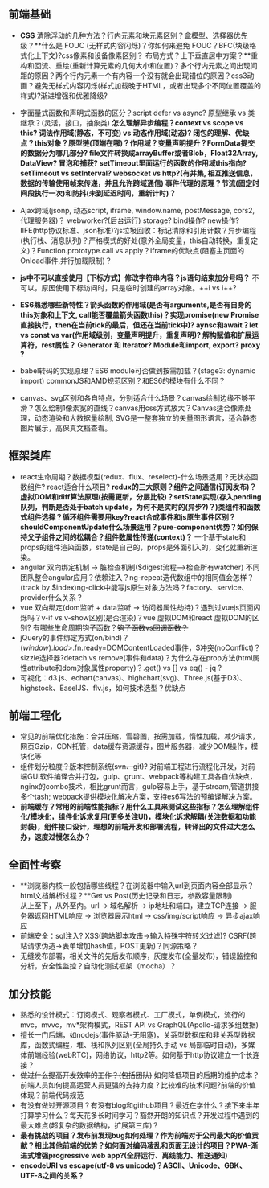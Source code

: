 ## 前端基础
* **CSS** 清除浮动的几种方法？行内元素和块元素区别？盒模型、选择器优先级？**什么是 FOUC (无样式内容闪烁)？你如何来避免 FOUC？BFC(块级格式化上下文)?css像素和设备像素区别？ 布局方式？上下垂直居中方案？**重构和回流、重绘(重新计算元素的几何大小和位置)？多个行内元素之间出现间距的原因？两个行内元素一个有内容一个没有就会出现错位的原因？css3动画？避免无样式内容闪烁(样式加载晚于HTML，或者出现多个不同位置覆盖的样式)?渐进增强和优雅降级?

* 字面量式函数和声明式函数的区分？script defer vs async? 原型继承 vs 类继承？(灵活，接口，抽象类) **怎么理解异步编程？context vs scope vs this? 词法作用域(静态，不可变) vs 动态作用域(动态)? 闭包的理解、优缺点？this对象？原型链(顶端在哪)？作用域？变量声明提升？FormData提交的数据分为哪几部分? file文件转换成arrayBuffer或者Blob，Float32Array, DataView? 冒泡和捕获? setTimeout里面运行的函数的作用域this指向? setTimeout vs setInterval? websocket vs http?(有并集, 相互推送信息，数据的传输使用帧来传递，并且允许跨域通信) 事件代理的原理？节流(固定时间段执行一次)和防抖(未到延迟时间，重新计时)？** 
* Ajax跨域(jsonp, 动态script, iframe, window.name, postMessage, cors2, 代理服务器)？ webworker?(后台运行) storage? bind操作? new操作? IIFE(http协议标准、json标准)?js垃圾回收：标记清除和引用计数？异步编程(执行栈、消息队列)？严格模式的好处(意外全局变量，this自动转换，重复定义)？Function.prototype.call vs apply？iframe的优缺点(阻塞主页面的Onload事件,并行加载限制)？
* **js中不可以直接使用【下标方式】修改字符串内容？js语句结束加分号吗？** 不可以，原因使用下标访问时，只是临时创建的array对象。++i vs i++?

* **ES6熟悉哪些新特性？箭头函数的作用域(是否有arguments,是否有自身的this对象和上下文, call能否覆盖箭头函数this)？实现promise(new Promise直接执行，then在当前tick的最后，但还在当前tick中)? aynsc和await？let vs const vs var(作用域级别，变量声明提升，重复声明)? 解构赋值和扩展运算符，rest属性？ Generator 和 Iterator? Module和import, export? proxy ?** 
* babel转码的实现原理？ES6 module可否做到按需加载？(stage3: dynamic import) commonJS和AMD规范区别？和ES6的模块有什么不同？
* canvas、svg区别和各自特点，分别适合什么场景？canvas绘制边缘不够平滑？怎么绘制1像素宽的直线？canvas用css方式放大？Canvas适合像素处理，动态渲染和大数据量绘制, SVG是一整套独立的矢量图形语言，适合静态图片展示，高保真文档查看。

## 框架类库
* react生命周期？数据模型(redux、flux、reselect)-什么场景适用？无状态函数组件? react适合什么项目? **redux的三大原则？组件之间通信(订阅发布)？虚拟DOM和diff算法原理(按需更新，分层比较)？setState实现(存入pending队列，判断是否处于batch update，为何不是实时的(异步?)？)类组件和函数式组件选择？循环组件需要用key?react合成事件和js原生事件区别？shouldComponentUpdate什么场景适用？pure-component优势？如何保持父子组件之间的松耦合？组件数属性传递(context)？**  一个基于state和props的组件渲染函数，state是自己的，props是外面引入的，变化就重新渲染。
* angular 双向绑定机制 -> 脏检查机制($digest流程-->检查所有watcher) 不同团队整合angular应用？依赖注入？ng-repeat迭代数组中的相同值会怎样？(track by $index)ng-click中能写js原生对象方法吗？factory、service、provider什么关系？
* vue 双向绑定(dom监听 + data监听 -> 访问器属性劫持)？遇到过vuejs页面闪烁吗？v-if vs v-show区别(是否渲染)？vue 虚拟DOM和react 虚拟DOM的区别? 有哪些生命周期钩子函数？~~钩子函数vs回调函数？~~
* jQuery的事件绑定方式(on/bind)？$(window).load>$.fn.ready=DOMContentLoaded事件，$冲突(noConflict)？sizzle选择器?detach vs remove(事件和data)？为什么存在prop方法(html属性attribute和dom对象属性property)？.get() vs [] vs eq() - jq ?
* 可视化：d3.js、echart(canvas)、highchart(svg)、Three.js(基于D3)、highstock、EaselJS、flv.js，如何技术选型？优缺点

## 前端工程化
* 常见的前端优化措施：合并压缩，雪碧图，按需加载，惰性加载，减少请求，网页Gzip，CDN托管，data缓存资源缓存，图片服务器，减少DOM操作，模块化等
* ~~组件划分粒度？版本控制系统(svn、git)?~~ 对前端工程进行流程化开发，对前端GUI软件编译合并打包，gulp、grunt、webpack等构建工具各自优缺点，nginx的combo技术，相比grunt而言，gulp容易上手，基于stream,管道拼接多个tash; webpack提供模块化解决方案，支持es6写法的预编译解决方案。  
* **前端缓存？常用的前端性能指标？用什么工具来测试这些指标？怎么理解组件化/模块化，组件化诉求复用(更多关注UI)，模块化诉求解耦(关注数据和功能封装)，组件接口设计，理想的前端开发和部署流程，转译出的文件过大怎么办，速度过慢怎么办？**

## 全面性考察
* **浏览器内核一般包括哪些线程？在浏览器中输入url到页面内容全部显示？html文档解析过程？**Get vs Post(历史记录和日志，参数容量限制)  
  从上至下，从外至内。url -> 域名解析 -> ip地址和端口，建立TCP连接 -> 服务器返回HTML响应 -> 浏览器展示html -> css/img/script响应 -> 异步ajax响应
* 前端安全：sql注入? XSS(跨站脚本攻击->输入特殊字符转义过滤)? CSRF(跨站请求伪造->表单增加hash值，POST更新)？同源策略？
* 无缝发布部署，相关文件的先后发布顺序，灰度发布(全量发布)，错误监控和分析，安全性监控？自动化测试框架（mocha）？

## 加分技能
* 熟悉的设计模式：订阅模式、观察者模式、工厂模式，单例模式，流行的mvc，mvvc，mv*架构模式，REST API vs GraphQL(Apollo-请求多组数据)
* 擅长一门后端，如nodejs(事件驱动-无阻塞)，关系型数据库和非关系型数据库，函数式编程，堆、栈和队列区别(全局持久手动 vs 局部临时自动)，多媒体前端经验(webRTC)，网络协议，http2等。如何基于http协议建立一个长连接？
* ~~做过什么提高开发效率的工作？(包括团队)~~ 如何降低项目的后期的维护成本？前端人员如何提高运营人员更强的支持力度？比较难的技术问题?前端的价值体现？前端代码规范
* 有没有做过开源项目？有没有blog和github项目？最近在学什么？接下来半年打算学习什么？每天花多长时间学习？豁然开朗的知识点？开发过程中遇到的最大难点(超复杂的数据结构，扩展第三库)？
* **最有挑战的项目？发布前发现bug如何处理？作为前端对于公司最大的价值贡献？相比其他前端的优势？如何面对编码凌乱和页面无设计的项目？PWA-渐进式增强progressive web app?(全屏运行、离线能力、推送通知)**
* **encodeURI vs escape(utf-8 vs unicode)？ASCII、Unicode、GBK、UTF-8之间的关系？**
